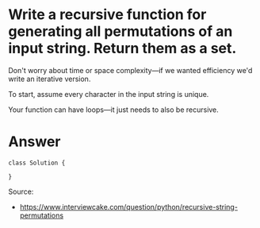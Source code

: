 # Write a recursive function for generating all permutations of an input string. Return them as a set.

Don't worry about time or space complexity—if we wanted efficiency we'd write an iterative version.


To start, assume every character in the input string is unique.


Your function can have loops—it just needs to also be recursive.


# Answer

```
class Solution {
  
}
```



Source:
- https://www.interviewcake.com/question/python/recursive-string-permutations
